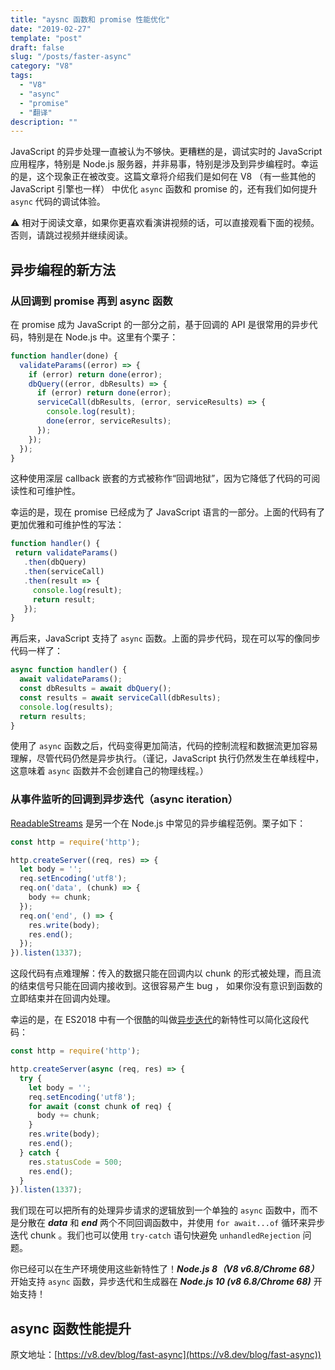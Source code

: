 ```yaml
---
title: "aysnc 函数和 promise 性能优化"
date: "2019-02-27"
template: "post"
draft: false
slug: "/posts/faster-async"
category: "V8"
tags:
  - "V8"
  - "async"
  - "promise"
  - "翻译"
description: ""
---
```


JavaScript 的异步处理一直被认为不够快。更糟糕的是，调试实时的 JavaScript 应用程序，特别是 Node.js 服务器，并非易事，特别是涉及到异步编程时。幸运的是，这个现象正在被改变。这篇文章将介绍我们是如何在 V8 （有一些其他的 JavaScript 引擎也一样） 中优化 `async` 函数和 promise 的，还有我们如何提升 `async` 代码的调试体验。

⚠️ 相对于阅读文章，如果你更喜欢看演讲视频的话，可以直接观看下面的视频。否则，请跳过视频并继续阅读。

<!-- 视频 -->

## 异步编程的新方法
### 从回调到 promise 再到 async 函数

在 promise 成为 JavaScript 的一部分之前，基于回调的 API 是很常用的异步代码，特别是在 Node.js 中。这里有个栗子：

``` javascript
function handler(done) {
  validateParams((error) => {
    if (error) return done(error);
    dbQuery((error, dbResults) => {
      if (error) return done(error);
      serviceCall(dbResults, (error, serviceResults) => {
        console.log(result);
        done(error, serviceResults);
      });
    });
  });
}
```
 
 这种使用深层 callback 嵌套的方式被称作“回调地狱”，因为它降低了代码的可阅读性和可维护性。

 幸运的是，现在 promise 已经成为了 JavaScript 语言的一部分。上面的代码有了更加优雅和可维护性的写法：

 ```javascript
 function handler() {
  return validateParams()
    .then(dbQuery)
    .then(serviceCall)
    .then(result => {
      console.log(result);
      return result;
    });
}
 ```

再后来，JavaScript 支持了 `async` 函数。上面的异步代码，现在可以写的像同步代码一样了：

```javascript
async function handler() {
  await validateParams();
  const dbResults = await dbQuery();
  const results = await serviceCall(dbResults);
  console.log(results);
  return results;
}
```

使用了 `async` 函数之后，代码变得更加简洁，代码的控制流程和数据流更加容易理解，尽管代码仍然是异步执行。（谨记，JavaScript 执行仍然发生在单线程中，这意味着 `async` 函数并不会创建自己的物理线程。）

### 从事件监听的回调到异步迭代（async iteration）

[ReadableStreams](https://nodejs.org/api/stream.html#stream_readable_streams) 是另一个在 Node.js 中常见的异步编程范例。栗子如下：

```javascript
const http = require('http');

http.createServer((req, res) => {
  let body = '';
  req.setEncoding('utf8');
  req.on('data', (chunk) => {
    body += chunk;
  });
  req.on('end', () => {
    res.write(body);
    res.end();
  });
}).listen(1337);
```

这段代码有点难理解：传入的数据只能在回调内以 chunk 的形式被处理，而且流的结束信号只能在回调内接收到。这很容易产生 bug ， 如果你没有意识到函数的立即结束并在回调内处理。

幸运的是，在 ES2018 中有一个很酷的叫做[异步迭代](http://2ality.com/2016/10/asynchronous-iteration.html)的新特性可以简化这段代码：

```javascript
const http = require('http');

http.createServer(async (req, res) => {
  try {
    let body = '';
    req.setEncoding('utf8');
    for await (const chunk of req) {
      body += chunk;
    }
    res.write(body);
    res.end();
  } catch {
    res.statusCode = 500;
    res.end();
  }
}).listen(1337);
```

我们现在可以把所有的处理异步请求的逻辑放到一个单独的 `async` 函数中，而不是分散在 ***data*** 和 ***end*** 两个不同回调函数中，并使用 `for await...of` 循环来异步迭代 chunk 。我们也可以使用 `try-catch` 语句快避免 `unhandledRejection` 问题。

你已经可以在生产环境使用这些新特性了！***Node.js 8（V8 v6.8/Chrome 68）*** 开始支持 `async` 函数，异步迭代和生成器在 ***Node.js 10 (v8 6.8/Chrome 68)*** 开始支持！

## async 函数性能提升



原文地址：[https://v8.dev/blog/fast-async](https://v8.dev/blog/fast-async))